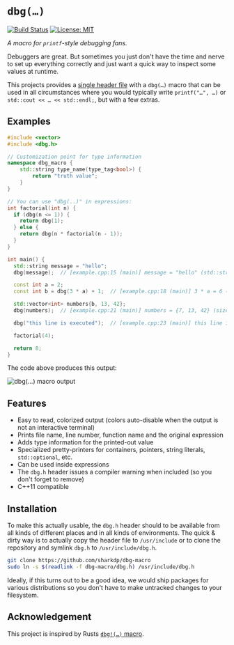 # `dbg(…)`

[![Build Status](https://travis-ci.org/sharkdp/dbg-macro.svg?branch=master)](https://travis-ci.org/sharkdp/dbg-macro)  [![License: MIT](https://img.shields.io/badge/License-MIT-blue.svg)](dbg.h)

*A macro for `printf`-style debugging fans.*

Debuggers are great. But sometimes you just don't have the time and nerve to set
up everything correctly and just want a quick way to inspect some values at runtime.

This projects provides a [single header file](dbg.h) with a `dbg(…)`
macro that can be used in all circumstances where you would typically write
`printf("…", …)` or `std::cout << … << std::endl;`, but with a few extras.

## Examples

``` c++
#include <vector>
#include <dbg.h>

// Customization point for type information
namespace dbg_macro {
    std::string type_name(type_tag<bool>) {
        return "truth value";
    }
}

// You can use "dbg(..)" in expressions:
int factorial(int n) {
  if (dbg(n <= 1)) {
    return dbg(1);
  } else {
    return dbg(n * factorial(n - 1));
  }
}

int main() {
  std::string message = "hello";
  dbg(message);  // [example.cpp:15 (main)] message = "hello" (std::string)

  const int a = 2;
  const int b = dbg(3 * a) + 1;  // [example.cpp:18 (main)] 3 * a = 6 (int)

  std::vector<int> numbers{b, 13, 42};
  dbg(numbers);  // [example.cpp:21 (main)] numbers = {7, 13, 42} (size: 3) (std::vector<int>)

  dbg("this line is executed");  // [example.cpp:23 (main)] this line is executed

  factorial(4);

  return 0;
}
```

The code above produces this output:

![dbg(…) macro output](https://i.imgur.com/NHEYk9A.png)

## Features

 * Easy to read, colorized output (colors auto-disable when the output is not an interactive terminal)
 * Prints file name, line number, function name and the original expression
 * Adds type information for the printed-out value
 * Specialized pretty-printers for containers, pointers, string literals, `std::optional`, etc.
 * Can be used inside expressions
 * The `dbg.h` header issues a compiler warning when included (so you don't forget to remove)
 * C++11 compatible

## Installation

To make this actually usable, the `dbg.h` header should to be available from all kinds of different
places and in all kinds of environments. The quick & dirty way is to actually copy the header file
to `/usr/include` or to clone the repository and symlink `dbg.h` to `/usr/include/dbg.h`.
``` bash
git clone https://github.com/sharkdp/dbg-macro
sudo ln -s $(readlink -f dbg-macro/dbg.h) /usr/include/dbg.h
```
Ideally, if this turns out to be a good idea, we would ship packages for various distributions so
you don't have to make untracked changes to your filesystem.

## Acknowledgement

This project is inspired by Rusts [`dbg!(…)` macro](https://doc.rust-lang.org/std/macro.dbg.html).
